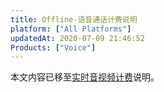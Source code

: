 ```yaml
---
title: Offline-语音通话计费说明
platform: ["All Platforms"]
updatedAt: 2020-07-09 21:46:52
Products: ["Voice"]
---
```

本文内容已移至[实时音视频计费](https://docs.agora.io/cn/Interactive%20Broadcast/billing_rtc?platform=All%20Platforms)说明。